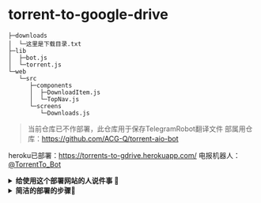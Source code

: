 # torrent-to-google-drive

```tree
├─downloads
│  └─这里是下载目录.txt     
├─lib
│  ├─bot.js
│  └─torrent.js     
└─web
   └─src
      ├─components
      │  ├─DownloadItem.js
      │  └─TopNav.js  
      └─screens
         └─Downloads.js
```

> 当前仓库已不作部署，此仓库用于保存TelegramRobot翻译文件
> 部属用仓库：https://github.com/ACG-Q/torrent-aio-bot

heroku已部署：https://torrents-to-gdrive.herokuapp.com/
电报机器人：<a href="https://t.me/TorrentTo_Bot">@TorrentTo_Bot</a>

<details>
    <summary><b> 给使用这个部署网站的人说件事  🔨 </b></summary>
    <blockquote>
        ①由于使用heroku的免费版本部署的，所以只有550个小时（即23天左右）<br/>
        ②推荐使用方法：通过Telegram <a href="https://t.me/TorrentTo_Bot">@TorrentTo_Bot</a> 来进行使用<br/>
        ③最重要的点就是，如果想要在下载完种子后，并保存在自己的Google Drive上请自行部署至heroku<br/>
    </blockquote>
</details>
  <details> 
   <summary><b> 简洁的部署的步骤🔨 </b></summary> 
    <p>①第一步：部署 <a src="https://heroku.com/deploy?template=https://github.com/patheticGeek/torrent-aio-bot"><img alt="Deploy" src="https://www.herokucdn.com/deploy/button.svg" /></a></p> 
    <p>②第二步：设置变量：</p> 
    <ul> 
     <li><p>✅key:<code>SITE</code> value:你部署后的网站(记得加<code>\</code>)</p></li>
     <li><p>✅key:<code>TELEGRAM_TOKEN</code> value:<code>Tg机器人的token，不填的话，无法搭建机器人</code></p><p>转到<a href="https://developers.google.com/drive/api/v3/quickstart/nodejs">快速入门NodeJs</a>和<code>Enable Drive</code>。创建一个<code>OAUTH</code>for<code>Desktop</code>并复制<code>CLIENT_ID</code>和<code>CLIENT_SECRET</code>。</p></li>
     <li><p>✅key:<code>CLIENT_ID</code> value:<code>上面 </code></p></li>
     <li><p>✅key:<code>CLIENT_SECRET</code> value:<code>上面</code></p><p>访问<code>https://&lt;项目名称&gt;.herokuapp.com/drivehelp</code>，填空，跟着流程走，获取<code>AUTH_CODE</code>和<code>TOKEN</code></p></li>
     <li><p>✅key:<code>AUTH_CODE</code> value:<code>上面</code></p></li>
     <li><p>✅key:<code>TOKEN</code> value:<code>上面</code></p></li>
     <li><p>✅key:<code>GDRIVE_PARENT_FOLDER</code> value:<code>想要存放的Google Drive 文件id</code></p></li>
    </ul> 
    <blockquote>详细的部署方法：https://github.com/patheticGeek/torrent-aio-bot</blockquote>
  </details>


